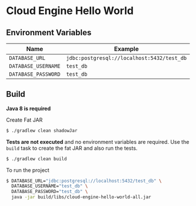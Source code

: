 # Cloud Engine Hello World

## Environment Variables

| Name                | Example                                    |
| ------------------- | ------------------------------------------ |
| `DATABASE_URL`      | `jdbc:postgresql://localhost:5432/test_db` |
| `DATABASE_USERNAME` | `test_db`                                  |
| `DATABASE_PASSWORD` | `test_db`                                  |

## Build

**Java 8 is required**

Create Fat JAR

```bash
$ ./gradlew clean shadowJar
```

**Tests are not executed** and no environment variables are required. Use the `build` task to create the fat JAR and also run the tests.

```bash
$ ./gradlew clean build
```

To run the project

```bash
$ DATABASE_URL="jdbc:postgresql://localhost:5432/test_db" \
  DATABASE_USERNAME="test_db" \
  DATABASE_PASSWORD="test_db" \
  java -jar build/libs/cloud-engine-hello-world-all.jar
```
